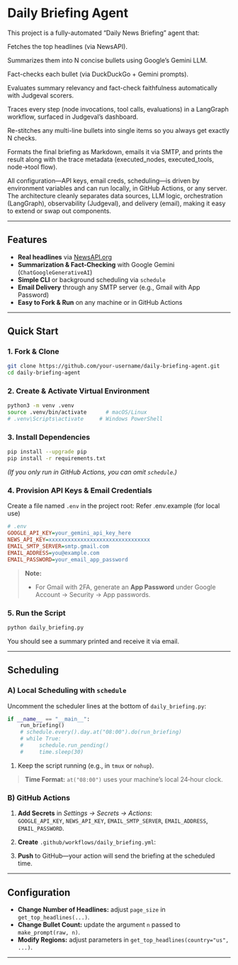 # Daily Briefing Agent

This project is a fully-automated “Daily News Briefing” agent that:

Fetches the top headlines (via NewsAPI).

Summarizes them into N concise bullets using Google’s Gemini LLM.

Fact-checks each bullet (via DuckDuckGo + Gemini prompts).

Evaluates summary relevancy and fact-check faithfulness automatically with Judgeval scorers.

Traces every step (node invocations, tool calls, evaluations) in a LangGraph workflow, surfaced in Judgeval’s dashboard.

Re-stitches any multi-line bullets into single items so you always get exactly N checks.

Formats the final briefing as Markdown, emails it via SMTP, and prints the result along with the trace metadata (executed_nodes, executed_tools, node→tool flow).

All configuration—API keys, email creds, scheduling—is driven by environment variables and can run locally, in GitHub Actions, or any server. The architecture cleanly separates data sources, LLM logic, orchestration (LangGraph), observability (Judgeval), and delivery (email), making it easy to extend or swap out components.

---

## Features

- **Real headlines** via [NewsAPI.org](https://newsapi.org/)  
- **Summarization & Fact-Checking** with Google Gemini (`ChatGoogleGenerativeAI`)  
- **Simple CLI** or background scheduling via `schedule`  
- **Email Delivery** through any SMTP server (e.g., Gmail with App Password)  
- **Easy to Fork & Run** on any machine or in GitHub Actions

---

## Quick Start

### 1. Fork & Clone

```bash
git clone https://github.com/your-username/daily-briefing-agent.git
cd daily-briefing-agent
```

### 2. Create & Activate Virtual Environment

```bash
python3 -m venv .venv
source .venv/bin/activate      # macOS/Linux
# .venv\Scripts\activate     # Windows PowerShell
```

### 3. Install Dependencies

```bash
pip install --upgrade pip
pip install -r requirements.txt 
```

*(If you only run in GitHub Actions, you can omit `schedule`.)*

### 4. Provision API Keys & Email Credentials

Create a file named `.env` in the project root:
Refer .env.example (for local use)

```ini
# .env
GOOGLE_API_KEY=your_gemini_api_key_here
NEWS_API_KEY=xxxxxxxxxxxxxxxxxxxxxxxxxxxxxxxx
EMAIL_SMTP_SERVER=smtp.gmail.com
EMAIL_ADDRESS=you@example.com
EMAIL_PASSWORD=your_email_app_password
```

> **Note:**  
> - For Gmail with 2FA, generate an **App Password** under Google Account → Security → App passwords.  

### 5. Run the Script

```bash
python daily_briefing.py
```

You should see a summary printed and receive it via email.

---

## Scheduling

### A) Local Scheduling with `schedule`

Uncomment the scheduler lines at the bottom of `daily_briefing.py`:

```python
if __name__ == "__main__":
    run_briefing()
    # schedule.every().day.at("08:00").do(run_briefing)
    # while True:
    #     schedule.run_pending()
    #     time.sleep(30)
```

1. Keep the script running (e.g., in `tmux` or `nohup`).

> **Time Format:** `at("08:00")` uses your machine’s local 24‑hour clock.

### B) GitHub Actions

1. **Add Secrets** in _Settings → Secrets → Actions_:  
   `GOOGLE_API_KEY`, `NEWS_API_KEY`, `EMAIL_SMTP_SERVER`, `EMAIL_ADDRESS`, `EMAIL_PASSWORD`.

2. **Create** `.github/workflows/daily_briefing.yml`:

3. **Push** to GitHub—your action will send the briefing at the scheduled time.

---

## Configuration

- **Change Number of Headlines:** adjust `page_size` in `get_top_headlines(...)`.  
- **Change Bullet Count:** update the argument `n` passed to `make_prompt(raw, n)`.  
- **Modify Regions:** adjust parameters in `get_top_headlines(country="us", ...)`.

---